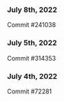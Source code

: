 ### July 8th, 2022

Commit #241038

### July 5th, 2022

Commit #314353


### July 4th, 2022

Commit #72281
